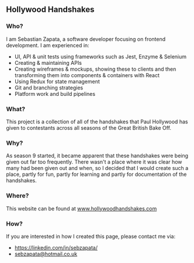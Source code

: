 ## Hollywood Handshakes

### Who?

I am Sebastian Zapata, a software developer focusing on frontend development.
I am experienced in:
* UI, API & unit tests using frameworks such as Jest, Enzyme & Selenium
* Creating & maintaining APIs
* Creating wireframes & mockups, showing these to clients and then transforming them into components & containers with React
* Using Redux for state management
* Git and branching strategies
* Platform work and build pipelines

### What?

This project is a collection of all of the handshakes that Paul Hollywood has given to contestants across all seasons of the Great British Bake Off.

### Why?

As season 9 started, it became apparent that these handshakes were being given out far too frequently. 
There wasn't a place where it was clear how many had been given out and when, so I decided that I would create such a place, partly for fun, partly for learning and partly for documentation of the handshakes. 

### Where?

This website can be found at www.hollywoodhandshakes.com

### How?

If you are interested in how I created this page, please contact me via:
* https://linkedin.com/in/sebzapata/
* sebzapata@hotmail.co.uk
